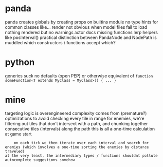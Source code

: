 # panda
panda creates globals by creating props on builtins module
no type hints for common classes like...
    render
not obvious when model files fail to load
    nothing rendered but no warnings
actor docs missing functions
    lerp helpers like posInterval()
practical distinction between PandaNode and NodePath is muddled
    which constructors / functions accept which?

# python
generics suck
    no defaults (open PEP) or otherwise equivalent of
    `function someFunction<T extends MyClass = MyClass>() { ... }`

# mine
targeting logic is overengineered
    complexity comes from (premature?) optimizations
        to avoid checking every tile in range for enemies,
        we're filtering out tiles that don't intersect with a path,
        and chunking together consecutive tiles (intervals) along the path
        this is all a one-time calculation at game start

        on each tick we then iterate over each interval and search for enemies (which involves a one-time sorting the enemies by distance traveled)
    at the very least, the intermediary types / functions shouldnt pollute autocomplete suggestions somehow